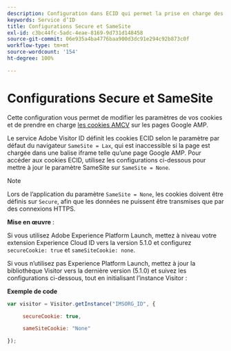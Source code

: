 ```yaml
---
description: Configuration dans ECID qui permet la prise en charge des cookies AMCV sur les pages Google AMP.
keywords: Service d’ID
title: Configurations Secure et SameSite
exl-id: c3bc44fc-5adc-4eae-8169-9d731d148458
source-git-commit: 06e935a4ba4776baa900d3dc91e294c92b873c0f
workflow-type: tm+mt
source-wordcount: '154'
ht-degree: 100%

---
```


# Configurations Secure et SameSite

Cette configuration vous permet de modifier les paramètres de vos cookies et de prendre en charge [les cookies AMCV](../../introduction/cookies.md) sur les pages Google AMP.

Le service Adobe Visitor ID définit les cookies ECID selon le paramètre par défaut du navigateur `SameSite = Lax`, qui est inaccessible si la page est chargée dans une balise iframe telle quʼune page Google AMP. Pour accéder aux cookies ECID, utilisez les configurations ci-dessous pour mettre à jour le paramètre SameSite sur `SameSite = None`.

>[!NOTE]
>
>Lors de lʼapplication du paramètre `SameSite = None`, les cookies doivent être définis sur `Secure`, afin que les données ne puissent être transmises que par des connexions HTTPS.

**Mise en œuvre** :

Si vous utilisez Adobe Experience Platform Launch, mettez à niveau votre extension Experience Cloud ID vers la version 5.1.0 et configurez `secureCookie: true` et `sameSiteCookie: none`.

Si vous nʼutilisez pas Experience Platform Launch, mettez à jour la bibliothèque Visitor vers la dernière version (5.1.0) et suivez les configurations ci-dessous, tout en initialisant lʼinstance Visitor :

**Exemple de code**

```js
var visitor = Visitor.getInstance("IMSORG_ID", {

     secureCookie: true,

     sameSiteCookie: "None"

});
```
